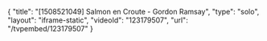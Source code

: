 {
    "title": "[1508521049] Salmon en Croute - Gordon Ramsay",
    "type": "solo",
    "layout": "iframe-static",
    "videoId": "123179507",
    "url": "\/tvpembed\/123179507"
}
